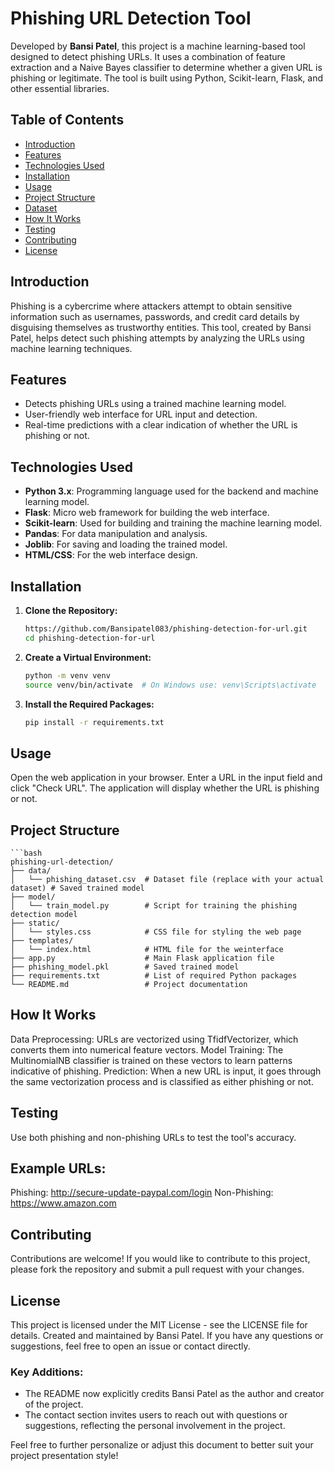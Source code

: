 # Phishing URL Detection Tool

Developed by **Bansi Patel**, this project is a machine learning-based tool designed to detect phishing URLs. It uses a combination of feature extraction and a Naive Bayes classifier to determine whether a given URL is phishing or legitimate. The tool is built using Python, Scikit-learn, Flask, and other essential libraries.

## **Table of Contents**
- [Introduction](#introduction)
- [Features](#features)
- [Technologies Used](#technologies-used)
- [Installation](#installation)
- [Usage](#usage)
- [Project Structure](#project-structure)
- [Dataset](#dataset)
- [How It Works](#how-it-works)
- [Testing](#testing)
- [Contributing](#contributing)
- [License](#license)

## **Introduction**
Phishing is a cybercrime where attackers attempt to obtain sensitive information such as usernames, passwords, and credit card details by disguising themselves as trustworthy entities. This tool, created by Bansi Patel, helps detect such phishing attempts by analyzing the URLs using machine learning techniques.

## **Features**
- Detects phishing URLs using a trained machine learning model.
- User-friendly web interface for URL input and detection.
- Real-time predictions with a clear indication of whether the URL is phishing or not.

## **Technologies Used**
- **Python 3.x**: Programming language used for the backend and machine learning model.
- **Flask**: Micro web framework for building the web interface.
- **Scikit-learn**: Used for building and training the machine learning model.
- **Pandas**: For data manipulation and analysis.
- **Joblib**: For saving and loading the trained model.
- **HTML/CSS**: For the web interface design.

## **Installation**

1. **Clone the Repository:**
   ```bash
   https://github.com/Bansipatel083/phishing-detection-for-url.git
   cd phishing-detection-for-url
2. **Create a Virtual Environment:**

    ```bash
    python -m venv venv
    source venv/bin/activate  # On Windows use: venv\Scripts\activate
3. **Install the Required Packages:**

    ```bash
    pip install -r requirements.txt

## Usage
Open the web application in your browser.
Enter a URL in the input field and click "Check URL".
The application will display whether the URL is phishing or not.
## Project Structure
    
    ```bash
    phishing-url-detection/       
    ├── data/
    │   └── phishing_dataset.csv  # Dataset file (replace with your actual dataset) # Saved trained model 
    ├── model/
    │   └── train_model.py        # Script for training the phishing detection model 
    ├── static/
    │   └── styles.css            # CSS file for styling the web page
    ├── templates/
    │   └── index.html            # HTML file for the weinterface
    ├── app.py                    # Main Flask application file
    ├── phishing_model.pkl        # Saved trained model
    ├── requirements.txt          # List of required Python packages
    └── README.md                 # Project documentation


## How It Works
Data Preprocessing: URLs are vectorized using TfidfVectorizer, which converts them into numerical feature vectors.
Model Training: The MultinomialNB classifier is trained on these vectors to learn patterns indicative of phishing.
Prediction: When a new URL is input, it goes through the same vectorization process and is classified as either phishing or not.
## Testing
Use both phishing and non-phishing URLs to test the tool's accuracy.
## Example URLs:
Phishing: http://secure-update-paypal.com/login
Non-Phishing: https://www.amazon.com
## Contributing
Contributions are welcome! If you would like to contribute to this project, please fork the repository and submit a pull request with your changes.
## License
This project is licensed under the MIT License - see the LICENSE file for details.
Created and maintained by Bansi Patel. If you have any questions or suggestions, feel free to open an issue or contact directly.
### **Key Additions:**
- The README now explicitly credits Bansi Patel as the author and creator of the project.
- The contact section invites users to reach out with questions or suggestions, reflecting the personal involvement in the project.

Feel free to further personalize or adjust this document to better suit your project presentation style!







